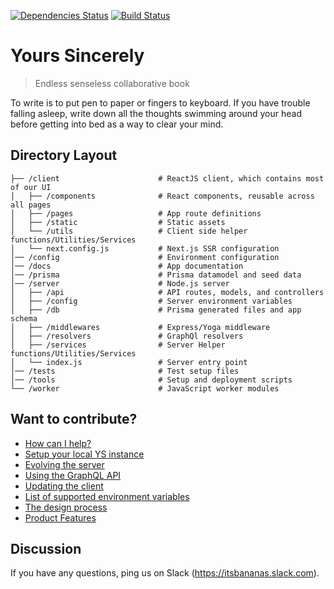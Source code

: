 [![Dependencies Status](https://david-dm.org/its-bananas/yours-sincerely/status.svg)](https://david-dm.org/its-bananas/yours-sincerely)
[![Build Status](https://travis-ci.org/its-bananas/yours-sincerely.svg?branch=master)](https://travis-ci.org/its-bananas/yours-sincerely)

# Yours Sincerely

> Endless senseless collaborative book

To write is to put pen to paper or fingers to keyboard. If you have trouble falling asleep, write down all the thoughts swimming around your head before getting into bed as a way to clear your mind.

## Directory Layout

```
├── /client                      # ReactJS client, which contains most of our UI
│   ├── /components              # React components, reusable across all pages
│   ├── /pages                   # App route definitions
│   ├── /static                  # Static assets
│   └── /utils                   # Client side helper functions/Utilities/Services
│   └── next.config.js           # Next.js SSR configuration
│── /config                      # Environment configuration
│── /docs                        # App documentation
│── /prisma                      # Prisma datamodel and seed data
│── /server                      # Node.js server
│   ├── /api                     # API routes, models, and controllers
│   ├── /config                  # Server environment variables
│   ├── /db                      # Prisma generated files and app schema
│   ├── /middlewares             # Express/Yoga middleware
│   ├── /resolvers               # GraphQl resolvers
│   ├── /services                # Server Helper functions/Utilities/Services
│   └── index.js                 # Server entry point
│── /tests                       # Test setup files
│── /tools                       # Setup and deployment scripts
└── /worker                      # JavaScript worker modules
```

## Want to contribute?

- [How can I help?](docs/how-to-help.md)
- [Setup your local YS instance](docs/setup.md)
- [Evolving the server](docs/server.md)
- [Using the GraphQL API](docs/graphql.md)
- [Updating the client](docs/client.md)
- [List of supported environment variables](docs/environment_variables.md)
- [The design process](docs/design.md)
- [Product Features](docs/product.md)

## Discussion

If you have any questions, ping us on Slack
(https://itsbananas.slack.com).
